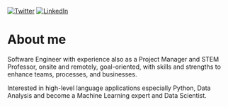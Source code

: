 <p>
	<a href="https://twitter.com/leocj"><img src="https://img.shields.io/badge/Twitter--_.svg?style=social&logo=twitter" alt="Twitter"></a>
	<a href="https://www.linkedin.com/in/leonardocj"><img src="https://img.shields.io/badge/LinkedIn--_.svg?style=social&logo=linkedin" alt="LinkedIn"></a>
</p>

# About me
Software Engineer with experience also as a Project Manager and STEM Professor, onsite and remotely, goal-oriented, with skills and strengths to enhance teams, processes, and businesses.

Interested in high-level language applications especially Python, Data Analysis and become a Machine Learning expert and Data Scientist.

<!--
**leocjj/leocjj** is a ✨ _special_ ✨ repository because its `README.md` (this file) appears on your GitHub profile.

Here are some ideas to get you started:

- 🔭 I’m currently working on ...
- 🌱 I’m currently learning ...
- 👯 I’m looking to collaborate on ...
- 🤔 I’m looking for help with ...
- 💬 Ask me about ...
- 📫 How to reach me: ...
- 😄 Pronouns: ...
- ⚡ Fun fact: ...
-->
